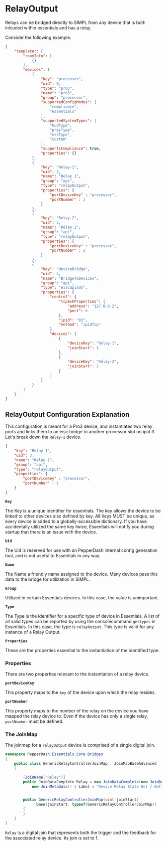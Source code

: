 # RelayOutput

Relays can be bridged directly to SIMPL from any device that is both inlcuded within essentials and has a relay.

Consider the following example.

```JSON
{
    "template": {
        "roomInfo": [
            {}
        ],
        "devices": [
            {
                "key": "processor",
                "uid": 0,
                "type": "pro3",
                "name": "pro3",
                "group": "processor",
                "supportedConfigModes": [
                    "compliance",
                    "essentials"
                ],
                "supportedSystemTypes": [
                    "hudType",
                    "presType",
                    "vtcType",
                    "custom"
                ],
                "supportsCompliance": true,
                "properties": {}
            },
            {
                "key": "Relay-1",
                "uid": 3,
                "name": "Relay 1",
                "group": "api",
                "type": "relayOutput",
                "properties": {
                    "portDeviceKey" : "processor",
                    "portNumber" : 1
                }
            },
            {
                "key": "Relay-2",
                "uid": 3,
                "name": "Relay 2",
                "group": "api",
                "type": "relayOutput",
                "properties": {
                    "portDeviceKey" : "processor",
                    "portNumber" : 2
                }
            },
            {
                "key": "deviceBridge",
                "uid": 4,
                "name": "BridgeToDevices",
                "group": "api",
                "type": "eiscapiadv",
                "properties": {
                    "control": {
                        "tcpSshProperties": {
                            "address": "127.0.0.2",
                            "port": 0
                        },
                        "ipid": "03",
                        "method": "ipidTcp"
                    },
                    "devices": [
                        {
                            "deviceKey": "Relay-1",
                            "joinStart": 1
                        },
                        {
                            "deviceKey": "Relay-2",
                            "joinStart": 2
                        }
                    ]
                }
            }
        ]
    }
}
```

## RelayOutput Configuration Explanation

This configuration is meant for a Pro3 device, and instantiates two relay ports and links them to an eisc bridge to another processor slot on ipid 3.  Let's break down the ```Relay-1``` device.

```JSON
{
    "key": "Relay-1",
    "uid": 3,
    "name": "Relay 1",
    "group": "api",
    "type": "relayOutput",
    "properties": {
        "portDeviceKey" : "processor",
        "portNumber" : 1
    }
}
```

**```Key```**

The Key is a unique identifier for essentials.  The key allows the device to be linked to other devices also defined by key.  All Keys MUST be unique, as every device is added to a globally-accessible dictionary.  If you have accidentally utilized the same key twice, Essentials will notify you during startup that there is an issue with the device.

**```Uid```**

The Uid is reserved for use with an PepperDash internal config generation tool, and is not useful to Essentials in any way.

**```Name```**

The Name a friendly name assigned to the device.  Many devices pass this data to the bridge for utilization in SIMPL.

**```Group```**

Utilized in certain Essentials devices.  In this case, the value is unimportant.

**```Type```**

The Type is the identifier for a specific type of device in Essentials.  A list of all valid types can be reported by using the consolecommand ```gettypes``` in Essentials.  In this case, the type is ```relayOutput```.  This type is valid for any instance of a Relay Output.

**```Properties```**

These are the properties essential to the instantiation of the identified type.

### Properties

There are two properties relevant to the instantiation of a relay device.

**```portDeviceKey```**

This property maps to the ```key``` of the device upon which the relay resides.

**```portNumber```**

This property maps to the number of the relay on the device you have mapped the relay device to.  Even if the device has only a single relay, ```portNumber``` must be defined.

### The JoinMap

The joinmap for a ```relayOutput``` device is comprised of a single digital join.

```cs
namespace PepperDash.Essentials.Core.Bridges
{
    public class GenericRelayControllerJoinMap : JoinMapBaseAdvanced
    {

        [JoinName("Relay")]
        public JoinDataComplete Relay = new JoinDataComplete(new JoinData() { JoinNumber = 1, JoinSpan = 1 },
            new JoinMetadata() { Label = "Device Relay State Set / Get", JoinCapabilities = eJoinCapabilities.ToFromSIMPL, JoinType = eJoinType.Digital });


        public GenericRelayControllerJoinMap(uint joinStart)
            : base(joinStart, typeof(GenericRelayControllerJoinMap))
        {
        }
    }
}
```

```Relay``` is a digital join that represents both the trigger and the feedback for the associated relay device.  Its join is set to 1.
